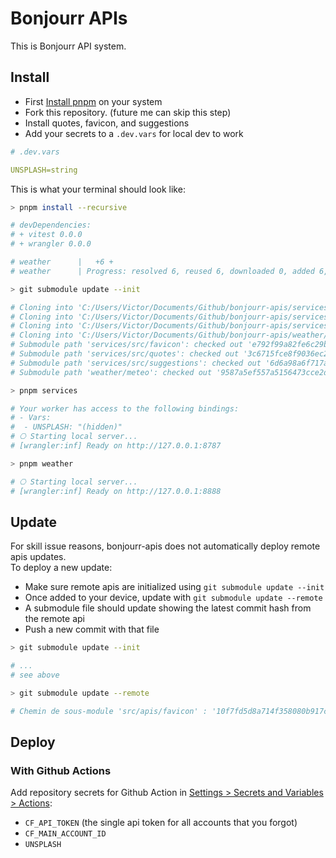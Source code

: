 # Bonjourr APIs

This is Bonjourr API system.

## Install

-   First [Install pnpm](https://pnpm.io/installation) on your system
-   Fork this repository. (future me can skip this step)
-   Install quotes, favicon, and suggestions
-   Add your secrets to a `.dev.vars` for local dev to work

```yaml
# .dev.vars

UNSPLASH=string
```

This is what your terminal should look like:

```bash
> pnpm install --recursive

# devDependencies:
# + vitest 0.0.0
# + wrangler 0.0.0

# weather      |   +6 +
# weather      | Progress: resolved 6, reused 6, downloaded 0, added 6, done

> git submodule update --init

# Cloning into 'C:/Users/Victor/Documents/Github/bonjourr-apis/services/src/favicon'...
# Cloning into 'C:/Users/Victor/Documents/Github/bonjourr-apis/services/src/quotes'...
# Cloning into 'C:/Users/Victor/Documents/Github/bonjourr-apis/services/src/suggestions'...
# Cloning into 'C:/Users/Victor/Documents/Github/bonjourr-apis/weather/meteo'...
# Submodule path 'services/src/favicon': checked out 'e792f99a82fe6c29b8b207fc8abe9aae45106fc6'
# Submodule path 'services/src/quotes': checked out '3c6715fce8f9036ec2f71b6c9c8433f43848057a'
# Submodule path 'services/src/suggestions': checked out '6d6a98a6f717a614435eaf3988c777602b7f9f43'
# Submodule path 'weather/meteo': checked out '9587a5ef557a5156473cce2d6fb92b64432c7815'

> pnpm services

# Your worker has access to the following bindings:
# - Vars:
#  - UNSPLASH: "(hidden)"
# ⎔ Starting local server...
# [wrangler:inf] Ready on http://127.0.0.1:8787

> pnpm weather

# ⎔ Starting local server...
# [wrangler:inf] Ready on http://127.0.0.1:8888
```

## Update

For skill issue reasons, bonjourr-apis does not automatically deploy remote apis updates.  
To deploy a new update:

-   Make sure remote apis are initialized using `git submodule update --init`
-   Once added to your device, update with `git submodule update --remote`
-   A submodule file should update showing the latest commit hash from the remote api
-   Push a new commit with that file

```bash
> git submodule update --init

# ...
# see above

> git submodule update --remote

# Chemin de sous-module 'src/apis/favicon' : '10f7fd5d8a714f358080b917c74c91b859ce3a88' extrait
```

## Deploy

### With Github Actions

Add repository secrets for Github Action in [Settings > Secrets and Variables > Actions](https://github.com/victrme/bonjourr-apis/settings/secrets/actions):

-   `CF_API_TOKEN` (the single api token for all accounts that you forgot)
-   `CF_MAIN_ACCOUNT_ID`
-   `UNSPLASH`
